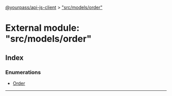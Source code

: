 [@yourpass/api-js-client](../README.md) > ["src/models/order"](../modules/_src_models_order_.md)

# External module: "src/models/order"

## Index

### Enumerations

* [Order](../enums/_src_models_order_.order.md)

---

